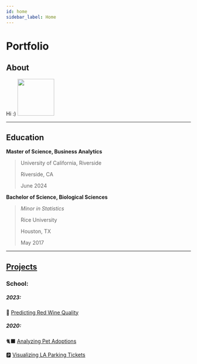 ```yaml
---
id: home
sidebar_label: Home
---
```


# Portfolio

## About
Hi :)
<img src="https://MatthewBarclay99.github.io/assets/img/IMG_6465.JPG" width=100 height=100>

***

## Education
**Master of Science, Business Analytics**
> University of California, Riverside
>
> Riverside, CA
>
> June 2024 

**Bachelor of Science, Biological Sciences**
> *Minor in Statistics*
>
> Rice University
>
> Houston, TX
> 
>  May 2017 


***

## [Projects](Projects.md)
### School:
##### 2023:
🍷 [Predicting Red Wine Quality](prj/Wine.md)

##### 2020:
🐈‍⬛ [Analyzing Pet Adoptions](prj/Adoptions.md)

🅿️ [Visualizing LA Parking Tickets](prj/Parking.md)
